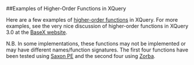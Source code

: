 ##Examples of Higher-Order Functions in XQuery

Here are a few examples of [higher-order functions](http://en.wikipedia.org/wiki/Higher-order_function) in XQuery. For more examples, see the very nice discussion of higher-order functions in XQuery 3.0 at the [BaseX website](http://docs.basex.org/wiki/Higher-Order_Functions).

N.B. In some implementations, these functions may not be implemented or may have different names/function signatures. The first four functions have been tested using [Saxon PE](http://www.saxonica.com/download/download_page.xml) and the second four using [Zorba](http://try.zorba.io/queries/xquery). 